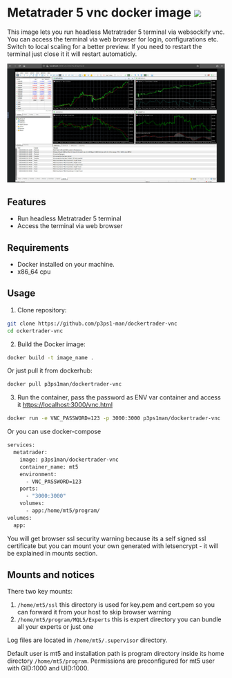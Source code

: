 # Metatrader 5 vnc docker image [![](https://img.shields.io/docker/pulls/p3ps1man/dockertrader-vnc)](https://hub.docker.com/r/p3ps1man/dockertrader-vnc)

This image lets you run headless Metratrader 5 terminal via websockify vnc. You can access the terminal via web browser for login, configurations etc. Switch to local scaling for a better preview. If you need to restart the terminal just close it it will restart automaticly.

![](/screenshots/program.png)

## Features

- Run headless Metratrader 5 terminal
- Access the terminal via web browser

## Requirements

- Docker installed on your machine.
- x86_64 cpu

## Usage

1. Clone repository:
```bash
git clone https://github.com/p3ps1-man/dockertrader-vnc
cd ockertrader-vnc
```

2. Build the Docker image:
```bash
docker build -t image_name .
```
Or just pull it from dockerhub:
```bash
docker pull p3ps1man/dockertrader-vnc
```

3. Run the container, pass the password as ENV var container and access it [https://localhost:3000/vnc.html](https://localhost:3000/vnc.html) 
```bash
docker run -e VNC_PASSWORD=123 -p 3000:3000 p3ps1man/dockertrader-vnc
```
Or you can use docker-compose
```bash
services:
  metatrader:
    image: p3ps1man/dockertrader-vnc
    container_name: mt5
    environment:
      - VNC_PASSWORD=123 
    ports:
      - "3000:3000"
    volumes:
      - app:/home/mt5/program/
volumes:
  app:
```
You will get browser ssl security warning because its a self signed ssl certificate but you can mount your own generated with letsencrypt - it will be explained in mounts section.

## Mounts and notices

There two key mounts:

1. ```/home/mt5/ssl``` this directory is used for key.pem and cert.pem so you can forward it from your host to skip browser warning
2. ```/home/mt5/program/MQL5/Experts``` this is expert directory you can bundle all your experts or just one

Log files are located in ```/home/mt5/.supervisor``` directory.

Default user is mt5 and installation path is program directory inside its home directory ```/home/mt5/program```. Permissions are preconfigured for mt5 user with GID:1000 and UID:1000.


